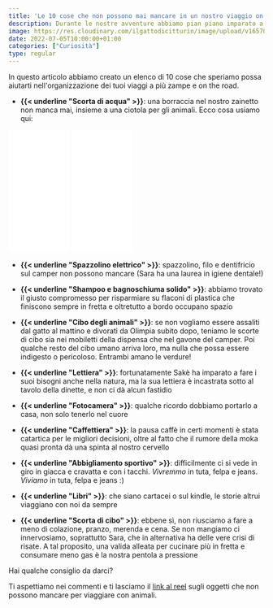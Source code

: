 ```yaml
---
title: 'Le 10 cose che non possono mai mancare in un nostro viaggio on the road'
description: Durante le nostre avventure abbiamo pian piano imparato a capire quali fossero gli oggetti fondamentali da avere con noi, ad uso umano e animale
image: https://res.cloudinary.com/ilgattodicitturin/image/upload/v1657024162/Articoli/10_cose_per_un_viaggio_ontheroad_udittt.jpg
date: 2022-07-05T10:00:00+01:00
categories: ["Curiosità"]
type: regular
---
```

In questo articolo abbiamo creato un elenco di 10 cose che speriamo possa aiutarti nell'organizzazione dei tuoi viaggi a più zampe e on the road.

* **{{< underline "Scorta di acqua" >}}**: una borraccia nel nostro zainetto non manca mai, insieme a una ciotola per gli animali.
Ecco cosa usiamo qui: 


<iframe sandbox="allow-popups allow-scripts allow-modals allow-forms allow-same-origin" style="width:120px;height:240px;" marginwidth="0" marginheight="0" scrolling="no" frameborder="0" src="//rcm-eu.amazon-adsystem.com/e/cm?lt1=_blank&bc1=000000&IS2=1&bg1=FFFFFF&fc1=000000&lc1=0000FF&t=vandipety-21&language=it_IT&o=29&p=8&l=as4&m=amazon&f=ifr&ref=as_ss_li_til&asins=B09MZL9N28&linkId=8c2230f680447d23aa9f1b094b376ced"></iframe>

<iframe sandbox="allow-popups allow-scripts allow-modals allow-forms allow-same-origin" style="width:120px;height:240px;" marginwidth="0" marginheight="0" scrolling="no" frameborder="0" src="//rcm-eu.amazon-adsystem.com/e/cm?lt1=_blank&bc1=000000&IS2=1&bg1=FFFFFF&fc1=000000&lc1=0000FF&t=vandipety-21&language=it_IT&o=29&p=8&l=as4&m=amazon&f=ifr&ref=as_ss_li_til&asins=B08QMHK95X&linkId=2a6a3352eb9d8d7b931e9a6a218bd407"></iframe>

* **{{< underline "Spazzolino elettrico" >}}**: spazzolino, filo e dentifricio sul camper non possono mancare (Sara ha una laurea in igiene dentale!)

* **{{< underline "Shampoo e bagnoschiuma solido" >}}**: abbiamo trovato il giusto compromesso per risparmiare su flaconi di plastica che finiscono sempre in fretta e oltretutto a bordo occupano spazio

* **{{< underline "Cibo degli animali" >}}**: se non vogliamo essere assaliti dal gatto al mattino e divorati da Olimpia subito dopo, teniamo le scorte di cibo sia nei mobiletti della dispensa che nel gavone del camper. Poi qualche resto del cibo umano arriva loro, ma nulla che possa essere indigesto o pericoloso. Entrambi amano le verdure!

* **{{< underline "Lettiera" >}}**: fortunatamente Sakè ha imparato a fare i suoi bisogni anche nella natura, ma la sua lettiera è incastrata sotto al tavolo della dinette, e non ci dà alcun fastidio

* **{{< underline "Fotocamera" >}}**: qualche ricordo dobbiamo portarlo a casa, non solo tenerlo nel cuore

* **{{< underline "Caffettiera" >}}**: la pausa caffè in certi momenti è stata catartica per le migliori decisioni, oltre al fatto che il rumore della moka quasi pronta dà una spinta al nostro cervello

* **{{< underline "Abbigliamento sportivo" >}}**: difficilmente ci si vede in giro in giacca e cravatta e con i tacchi. *Vivremmo* in tuta, felpa e jeans. *Viviamo* in tuta, felpa e jeans :)

* **{{< underline "Libri" >}}**: che siano cartacei o sul kindle, le storie altrui viaggiano con noi da sempre

* **{{< underline "Scorta di cibo" >}}**: ebbene sì, non riusciamo a fare a meno di colazione, pranzo, merenda e cena. Se non mangiamo ci innervosiamo, soprattutto Sara, che in alternativa ha delle vere crisi di risate. A tal proposito, una valida alleata per cucinare più in fretta e consumare meno gas è la nostra pentola a pressione


Hai qualche consiglio da darci?   

Ti aspettiamo nei commenti e ti lasciamo il [link al reel](https://www.instagram.com/reel/CfoKWj7Da3m/?utm_source=ig_web_button_share_sheet) sugli oggetti che non possono mancare per viaggiare con animali. 